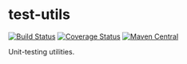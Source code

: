 # test-utils

[![Build Status](https://travis-ci.org/hammerlab/test-utils.svg?branch=master)](https://travis-ci.org/hammerlab/test-utils)
[![Coverage Status](https://coveralls.io/repos/github/hammerlab/test-utils/badge.svg?branch=master)](https://coveralls.io/github/hammerlab/test-utils?branch=master)
[![Maven Central](https://img.shields.io/maven-central/v/org.hammerlab/test-utils_2.11.svg?maxAge=600)](http://search.maven.org/#search%7Cga%7C1%7Ctest-utils)

Unit-testing utilities.
